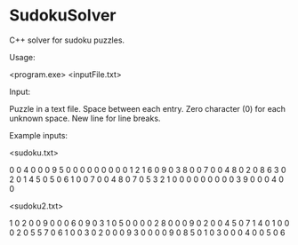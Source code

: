 # SudokuSolver
C++ solver for sudoku puzzles.

Usage:

<program.exe> <inputFile.txt>

Input:

Puzzle in a text file. Space between each entry. Zero character (0) for each unknown space. New line for line breaks.

Example inputs:

<sudoku.txt>

0 0 4 0 0 0 9 5 0
0 0 0 0 0 0 0 0 1
2 1 6 0 9 0 3 8 0
0 7 0 0 4 8 0 2 0
8 6 3 0 2 0 1 4 5
0 5 0 6 1 0 0 7 0
0 4 8 0 7 0 5 3 2
1 0 0 0 0 0 0 0 0
0 3 9 0 0 0 4 0 0

<sudoku2.txt>

1 0 2 0 0 9 0 0 0
6 0 9 0 3 1 0 5 0
0 0 0 2 8 0 0 0 9
0 2 0 0 4 5 0 7 1
4 0 1 0 0 0 2 0 5
5 7 0 6 1 0 0 3 0
2 0 0 0 9 3 0 0 0
0 9 0 8 5 0 1 0 3
0 0 0 4 0 0 5 0 6

